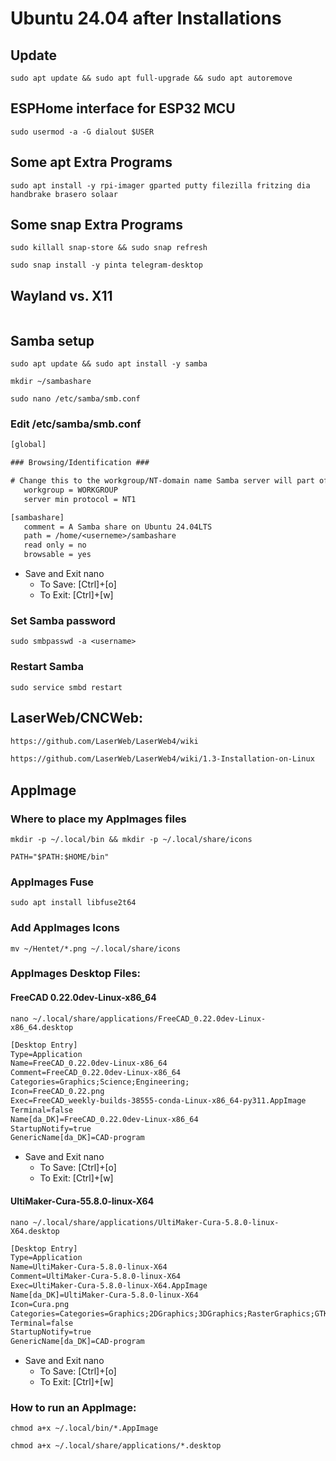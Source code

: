 # Ubuntu 24.04 after Installations

## Update

```code
sudo apt update && sudo apt full-upgrade && sudo apt autoremove
```

## ESPHome interface for ESP32 MCU

```code
sudo usermod -a -G dialout $USER
```

## Some apt Extra Programs

```code
sudo apt install -y rpi-imager gparted putty filezilla fritzing dia handbrake brasero solaar 
```

## Some snap Extra Programs

```code
sudo killall snap-store && sudo snap refresh
```

```code
sudo snap install -y pinta telegram-desktop
```

## Wayland vs. X11

```code

```

## Samba setup

```code
sudo apt update && sudo apt install -y samba
```

```code
mkdir ~/sambashare
```

```code
sudo nano /etc/samba/smb.conf
```

###  Edit /etc/samba/smb.conf

```txt
[global]

### Browsing/Identification ###

# Change this to the workgroup/NT-domain name Samba server will part of
   workgroup = WORKGROUP
   server min protocol = NT1
```

```txt
[sambashare]
   comment = A Samba share on Ubuntu 24.04LTS
   path = /home/<userneme>/sambashare
   read only = no
   browsable = yes
```

* Save and Exit nano
  * To Save: [Ctrl]+[o]
  * To Exit: [Ctrl]+[w]

### Set Samba password

```code
sudo smbpasswd -a <username>
```

### Restart Samba

```code
sudo service smbd restart
```

## LaserWeb/CNCWeb:

```txt
https://github.com/LaserWeb/LaserWeb4/wiki
```

```txt
https://github.com/LaserWeb/LaserWeb4/wiki/1.3-Installation-on-Linux
```

## AppImage

### Where to place my AppImages files

```code
mkdir -p ~/.local/bin && mkdir -p ~/.local/share/icons
```

```code
PATH="$PATH:$HOME/bin"
```

### AppImages Fuse

```code
sudo apt install libfuse2t64
```

### Add AppImages Icons

```code
mv ~/Hentet/*.png ~/.local/share/icons
```

### AppImages Desktop Files:

#### FreeCAD 0.22.0dev-Linux-x86_64

```code
nano ~/.local/share/applications/FreeCAD_0.22.0dev-Linux-x86_64.desktop
```

```txt
[Desktop Entry]
Type=Application
Name=FreeCAD_0.22.0dev-Linux-x86_64
Comment=FreeCAD_0.22.0dev-Linux-x86_64
Categories=Graphics;Science;Engineering;
Icon=FreeCAD_0.22.png
Exec=FreeCAD_weekly-builds-38555-conda-Linux-x86_64-py311.AppImage
Terminal=false
Name[da_DK]=FreeCAD_0.22.0dev-Linux-x86_64
StartupNotify=true
GenericName[da_DK]=CAD-program
```

* Save and Exit nano
  * To Save: [Ctrl]+[o]
  * To Exit: [Ctrl]+[w]

#### UltiMaker-Cura-55.8.0-linux-X64

```code
nano ~/.local/share/applications/UltiMaker-Cura-5.8.0-linux-X64.desktop
```

```txt
[Desktop Entry]
Type=Application
Name=UltiMaker-Cura-5.8.0-linux-X64
Comment=UltiMaker-Cura-5.8.0-linux-X64
Exec=UltiMaker-Cura-5.8.0-linux-X64.AppImage
Name[da_DK]=UltiMaker-Cura-5.8.0-linux-X64
Icon=Cura.png
Categories=Categories=Graphics;2DGraphics;3DGraphics;RasterGraphics;GTK;
Terminal=false
StartupNotify=true
GenericName[da_DK]=CAD-program
```

* Save and Exit nano
  * To Save: [Ctrl]+[o]
  * To Exit: [Ctrl]+[w]

### How to run an AppImage:

```code
chmod a+x ~/.local/bin/*.AppImage
```

```code
chmod a+x ~/.local/share/applications/*.desktop
```